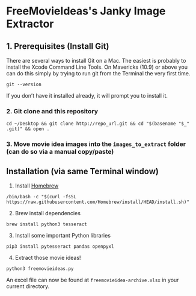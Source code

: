 # FreeMovieIdeas's Janky Image Extractor


## 1. Prerequisites (Install Git)
There are several ways to install Git on a Mac. The easiest is probably to install the Xcode Command Line Tools. On Mavericks (10.9) or above you can do this simply by trying to run git from the Terminal the very first time.
```
git --version
```
If you don’t have it installed already, it will prompt you to install it.


### 2. Git clone and this repository
```
cd ~/Desktop && git clone http://repo_url.git && cd "$(basename "$_" .git)" && open .
```

### 3. Move movie idea images into the `images_to_extract` folder (can do so via a manual copy/paste)


## Installation (via same Terminal window)

1. Install [Homebrew](https://brew.sh)
```
/bin/bash -c "$(curl -fsSL https://raw.githubusercontent.com/Homebrew/install/HEAD/install.sh)"
```

2. Brew install dependencies
```
brew install python3 tesseract
```

3. Install some important Python libraries
```
pip3 install pytesseract pandas openpyxl
```

4. Extract those movie ideas!
```
python3 freemovieideas.py
```

An excel file can now be found at `freemovieidea-archive.xlsx` in your current directory.

